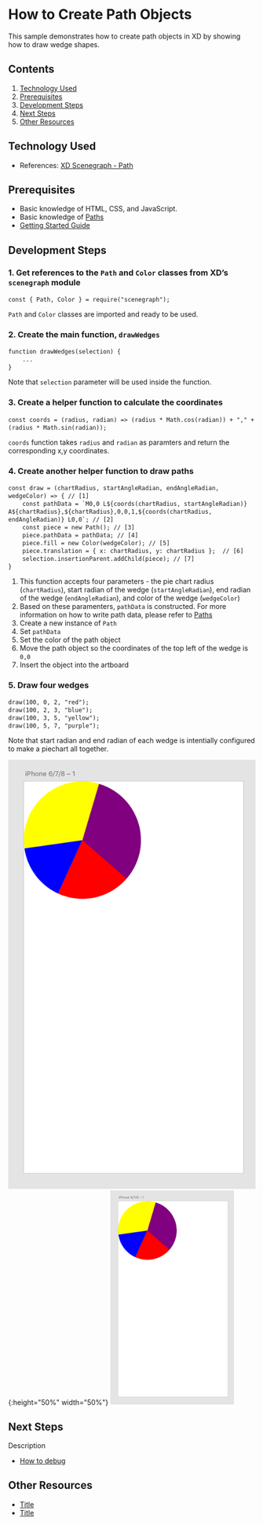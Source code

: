 # How to Create Path Objects
This sample demonstrates how to create path objects in XD by showing how to draw wedge shapes.

<!-- Image or GIF if necessary -->
<!-- ![PLUGINNAME]() -->

<!-- doctoc command config: -->
<!-- $ doctoc ./readme.md --title "## Contents" --entryprefix 1. --gitlab --maxlevel 2 -->

<!-- START doctoc generated TOC please keep comment here to allow auto update -->
<!-- DON'T EDIT THIS SECTION, INSTEAD RE-RUN doctoc TO UPDATE -->
## Contents

1. [Technology Used](#technology-used)
1. [Prerequisites](#prerequisites)
1. [Development Steps](#development-steps)
1. [Next Steps](#next-steps)
1. [Other Resources](#other-resources)

<!-- END doctoc generated TOC please keep comment here to allow auto update -->

## Technology Used
- References: [XD Scenegraph - Path](references/selection.md)

## Prerequisites
- Basic knowledge of HTML, CSS, and JavaScript.
- Basic knowledge of [Paths](https://developer.mozilla.org/en-US/docs/Web/SVG/Tutorial/Paths)
- [Getting Started Guide](../getting-started-guide)

## Development Steps

### 1.  Get references to the `Path` and `Color` classes from XD’s `scenegraph` module
```
const { Path, Color } = require("scenegraph");
```
`Path` and `Color` classes are imported and ready to be used.

### 2. Create the main function, `drawWedges`

```
function drawWedges(selection) {
    ...
}
```
Note that `selection` parameter will be used inside the function.

### 3. Create a helper function to calculate the coordinates
```
const coords = (radius, radian) => (radius * Math.cos(radian)) + "," + (radius * Math.sin(radian));
```
`coords` function takes `radius` and `radian` as paramters and return the corresponding x,y coordinates.

### 4. Create another helper function to draw paths
```
const draw = (chartRadius, startAngleRadian, endAngleRadian, wedgeColor) => { // [1]
    const pathData = `M0,0 L${coords(chartRadius, startAngleRadian)} A${chartRadius},${chartRadius},0,0,1,${coords(chartRadius, endAngleRadian)} L0,0`; // [2]
    const piece = new Path(); // [3]
    piece.pathData = pathData; // [4]
    piece.fill = new Color(wedgeColor); // [5]
    piece.translation = { x: chartRadius, y: chartRadius };  // [6]
    selection.insertionParent.addChild(piece); // [7]
}
```
1. This function accepts four parameters - the pie chart radius (`chartRadius`), start radian of the wedge (`startAngleRadian`), end radian of the wedge (`endAngleRadian`), and color of the wedge (`wedgeColor`)
2. Based on these paramenters, `pathData` is constructed. For more information on how to write path data, please refer to [Paths](https://developer.mozilla.org/en-US/docs/Web/SVG/Tutorial/Paths)
3. Create a new instance of `Path`
4. Set `pathData`
5. Set the color of the path object
6. Move the path object so the coordinates of the top left of the wedge is `0,0`
7. Insert the object into the artboard

### 5. Draw four wedges
```
draw(100, 0, 2, "red");
draw(100, 2, 3, "blue");
draw(100, 3, 5, "yellow");
draw(100, 5, 7, "purple");
```
Note that start radian and end radian of each wedge is intentially configured to make a piechart all together.

![Results](../../.meta/readme-assets/pie-chart.png){:height="50%" width="50%"}
<img src="../../.meta/readme-assets/pie-chart.png" width="50%" height="50%">

## Next Steps

Description

- [How to debug](how-to-debug)

## Other Resources
- [Title](link)
- [Title](link)